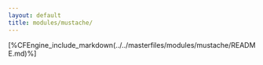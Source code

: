 ```yaml
---
layout: default
title: modules/mustache/
---
```


[%CFEngine_include_markdown(../../masterfiles/modules/mustache/README.md)%]
